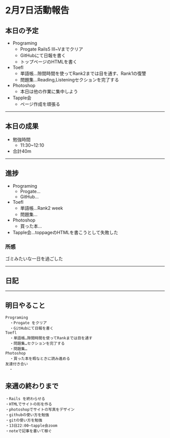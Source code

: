 # 2月7日活動報告
## 本日の予定

- Programing
  - Progate Rails5 Ⅲ~Ⅴまでクリア
  - GitHubにて日報を書く
  - トップページのHTMLを書く
- Toefl
  - 単語帳…隙間時間を使ってRank2までは目を通す、Rank1の復讐
  - 問題集…Reading,Listeningセクションを完了する
- Photoshop
  - 本日は他の作業に集中しよう
- Tapple会
  - ページ作成を頑張る
___


## 本日の成果

- 勉強時間
  - 11:30~12:10
- 合計40m

___

## 進捗
- Programing
  - Progate…
  - GitHub…
- Toefl
  - 単語帳…Rank2 week
  - 問題集…
- Photoshop
  - 買った本…
- Tapple会…toppageのHTMLを書こうとして失敗した

### 所感
ゴミみたいな一日を過ごした
  
____
  
## 日記

___

## 明日やること
```
Programing
  ・Progate をクリア
  ・GitHubにて日報を書く
Toefl
  ・単語帳…隙間時間を使ってRankまでは目を通す
  ・問題集…セクションを完了する
  ・問題集…
Photoshop
  ・買った本を暇なときに読み進める
友達付き合い
　・
```

## 来週の終わりまで
```
・Rails を終わらせる
・HTMLでサイトの形を作る
・photoshopでサイトの写真をデザイン
・githubの使い方を勉強
・gitの使い方を勉強
・13日22:00~tapple会zoom
・noteで記事を書いて稼ぐ
```